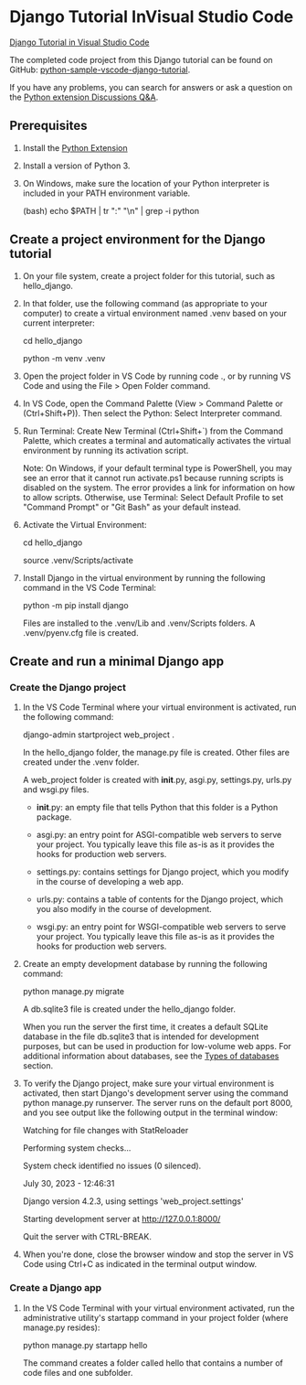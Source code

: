 # Django Tutorial InVisual Studio Code
[Django Tutorial in Visual Studio Code](https://code.visualstudio.com/docs/python/tutorial-django)

The completed code project from this Django tutorial can be found on GitHub: [python-sample-vscode-django-tutorial](https://github.com/microsoft/python-sample-vscode-django-tutorial).

If you have any problems, you can search for answers or ask a question on the [Python extension Discussions Q&A](https://github.com/microsoft/vscode-python/discussions/categories/q-a).

## Prerequisites

1. Install the [Python Extension](https://marketplace.visualstudio.com/items?itemName=ms-python.python)

1. Install a version of Python 3.

1. On Windows, make sure the location of your Python interpreter is included in your PATH environment variable.

    (bash) echo $PATH | tr ":" "\n" | grep -i python

## Create a project environment for the Django tutorial

1. On your file system, create a project folder for this tutorial, such as hello_django.

1. In that folder, use the following command (as appropriate to your computer) to create a virtual environment named .venv based on your current interpreter:

    cd hello_django

    python -m venv .venv

1. Open the project folder in VS Code by running code ., or by running VS Code and using the File > Open Folder command.

1. In VS Code, open the Command Palette (View > Command Palette or (Ctrl+Shift+P)). Then select the Python: Select Interpreter command.

1. Run Terminal: Create New Terminal (Ctrl+Shift+`) from the Command Palette, which creates a terminal and automatically activates the virtual environment by running its activation script.

    Note: On Windows, if your default terminal type is PowerShell, you may see an error that it cannot run activate.ps1 because running scripts is disabled on the system. The error provides a link for information on how to allow scripts. Otherwise, use Terminal: Select Default Profile to set "Command Prompt" or "Git Bash" as your default instead.

1. Activate the Virtual Environment:

    cd hello_django

    source .venv/Scripts/activate

1. Install Django in the virtual environment by running the following command in the VS Code Terminal:

    python -m pip install django

    Files are installed to the .venv/Lib and .venv/Scripts folders. A .venv/pyenv.cfg file is created.

## Create and run a minimal Django app

### Create the Django project

1. In the VS Code Terminal where your virtual environment is activated, run the following command:

    django-admin startproject web_project .

    In the hello_django folder, the manage.py file is created. Other files are created under the .venv folder.

    A web_project folder is created with __init__.py, asgi.py, settings.py, urls.py and wsgi.py files.

    * __init__.py: an empty file that tells Python that this folder is a Python package.

    * asgi.py: an entry point for ASGI-compatible web servers to serve your project. You typically leave this file as-is as it provides the hooks for production web servers.

    * settings.py: contains settings for Django project, which you modify in the course of developing a web app.

    * urls.py: contains a table of contents for the Django project, which you also modify in the course of development.

    * wsgi.py: an entry point for WSGI-compatible web servers to serve your project. You typically leave this file as-is as it provides the hooks for production web servers.

1. Create an empty development database by running the following command:

    python manage.py migrate

    A db.sqlite3 file is created under the hello_django folder.

    When you run the server the first time, it creates a default SQLite database in the file db.sqlite3 that is intended for development purposes, but can be used in production for low-volume web apps. For additional information about databases, see the [Types of databases](https://code.visualstudio.com/docs/python/tutorial-django#_types-of-databases) section.

1. To verify the Django project, make sure your virtual environment is activated, then start Django's development server using the command python manage.py runserver. The server runs on the default port 8000, and you see output like the following output in the terminal window:

    Watching for file changes with StatReloader

    Performing system checks...

    System check identified no issues (0 silenced).

    July 30, 2023 - 12:46:31

    Django version 4.2.3, using settings 'web_project.settings'

    Starting development server at http://127.0.0.1:8000/

    Quit the server with CTRL-BREAK.

1. When you're done, close the browser window and stop the server in VS Code using Ctrl+C as indicated in the terminal output window.

### Create a Django app

1. In the VS Code Terminal with your virtual environment activated, run the administrative utility's startapp command in your project folder (where manage.py resides):

    python manage.py startapp hello

    The command creates a folder called hello that contains a number of code files and one subfolder.